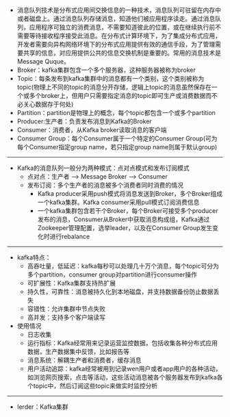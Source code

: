 + 消息队列技术是分布式应用间交换信息的一种技术，消息队列可驻留在内存中或者磁盘上。通过消息队列存储消息，知道他们被应用程序读走。通过消息队列，应用程序可独立的消费消息，不需要知道彼此的位置，或在继续执行前不需要等待接收程序接受此消息。在分布式计算环境下，为了集成分布式应用，开发者需要向异构网络环境下的分布式应用提供有效的通信手段，为了管理需要共享的信息，对应用提供公共的信息交换机制是重要的。常用的消息技术是Message Quque。
+ Broker：kafka集群包含一个多个服务器，这种服务器被称为broker
+ Topic：每条发布到kafka集群中的消息都有一个类别，这个类别被称为topic(物理上不同的topic的消息分开存储，逻辑上topic的消息虽然保存在一个或多个broker上，但用户只需要指定消息的topic即可生产或消费数据而不必关心数据存于何处)
+ Partition：partition是物理上的概念，每个topic都包含一个或多个partition
+ Producer:生产者：负责发布消息到Kafka的Broker
+ Consumer：消费者，从Kafka broker读取消息的客户端
+ Consumer Group：每个Consumer属于一个特定的Consumer Group(可为每个Consumer指定group name，若只指定group name则属于默认group)
----------------------
+ Kafka的消息队列一般分为两种模式：点对点模式和发布订阅模式
  + 点对点：生产者 ——> Message Broker ——> Consumer
  + 发布订阅：多个生产者的消息被多个消费者同时消费的情况
    + Kafka producer采用push模式将消息发送到Broker，多个Broker组成一个kafka集群。Kafka consumer采用pull模式订阅消费信息
    + 一个kafka集群包含若干个Broker，每个Broker可接受多个producer发布的消息，Consumer从Broker中获取消息构成组，Kafka通过Zookeeper管理配置，选举leader，以及在Consumer Group发生变化时进行rebalance
-------------
+ kafka特点：
  + 高吞吐量，低延迟：kafka每秒可以处理几十万个消息，每个topic可分为多个partition，consumer group对partition进行consumer操作
  + 可扩展性：Kafka集群支持热扩展
  + 持久性，可靠性：消息被持久化到本地磁盘，并支持数据备份防止数据丢失
  + 容错性：允许集群中节点失败
  + 高并发：支持多个客户端读写
+ 使用情况
  + 日志收集
  + 运行指标：Kafka经常用来记录运营监控数据，包括收集各种分布式应用数据，生产数据集中反馈，比如报告等
  + 消息系统：解耦生产者和消费者，缓存消息
  + 用户活动追踪：kafka经常被用到记录wen用户或者app用户的各种活动，如浏览网页搜索，点击等活动，这些活动消息被各个服务器发布到kafka各个topic中，然后订阅这些topic来做实时监控分析
 ---------------------
+ lerder：Kafka集群
